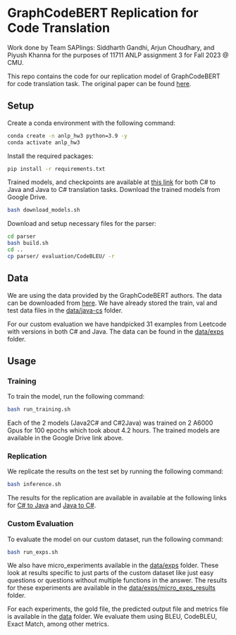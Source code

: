 # GraphCodeBERT Replication for Code Translation

Work done by Team SAPlings: Siddharth Gandhi, Arjun Choudhary, and Piyush Khanna for the purposes of 11711 ANLP assignment 3 for Fall 2023 @ CMU.

This repo contains the code for our replication model of GraphCodeBERT for code translation task. The original paper can be found [here](https://arxiv.org/abs/2009.08366).


## Setup
Create a conda environment with the following command:
```bash
conda create -n anlp_hw3 python=3.9 -y
conda activate anlp_hw3
```

Install the required packages:
```bash
pip install -r requirements.txt
```

 Trained models, and checkpoints are available at [this link](https://drive.google.com/drive/folders/1nn0U9PWPzOAFZQgLh7MOcFhqO2w8PUce?usp=sharing) for both C# to Java and Java to C# translation tasks. Download the trained models from Google Drive.
```bash
bash download_models.sh
```

Download and setup necessary files for the parser:
```bash
cd parser
bash build.sh
cd ..
cp parser/ evaluation/CodeBLEU/ -r
```

## Data
We are using the data provided by the GraphCodeBERT authors. The data can be downloaded from [here](https://github.com/microsoft/CodeBERT/tree/master/GraphCodeBERT/translation). We have already stored the train, val and test data files in the [data/java-cs](data/java-cs) folder.

For our custom evaluation we have handpicked 31 examples from Leetcode with versions in both C# and Java. The data can be found in the [data/exps](data/exps) folder.



## Usage

### Training
To train the model, run the following command:
```bash
bash run_training.sh
```

Each of the 2 models (Java2C# and C#2Java) was trained on 2 A6000 Gpus for 100 epochs which took about 4.2 hours. The trained models are available in the Google Drive link above.

### Replication

We replicate the results on the test set by running the following command:
```bash
bash inference.sh
```

The results for the replication are available in available at the following links for [C# to Java](data/cs-java/replication_results) and [Java to C#](data/java-cs/replication_results).

### Custom Evaluation
To evaluate the model on our custom dataset, run the following command:
```bash
bash run_exps.sh
```

We also have micro_experiments available in the [data/exps](data/exps) folder. These look at results specific to just parts of the custom dataset like just easy questions or questions without multiple functions in the answer. The results for these experiments are available in the [data/exps/micro_exps_results](data/exps/micro_exps_results) folder.

For each experiments, the gold file, the predicted output file and metrics file is available in the [data](data) folder. We evaluate them using BLEU, CodeBLEU, Exact Match, among other metrics.
